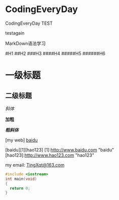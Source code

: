 CodingEveryDay
==============

CodingEveryDay
TEST

testagain

MarkDown语法学习

#H1
##H2
###H3
####H4
#####H5
######H6


一级标题
===

二级标题
---

*斜体*

**加粗**

***粗斜体***

[my web] [baidu](https://www.baidu.com "baidu")

[baidu][1][hao123]
[1]:http://www.baidu.com "baidu"
</br>
[hao123]:http://www.hao123.com "hao123"


my email:
<TingXqt@163.com>

```C++
#include <iostream>
int main(void)
{
  return 0;
}
```
  
